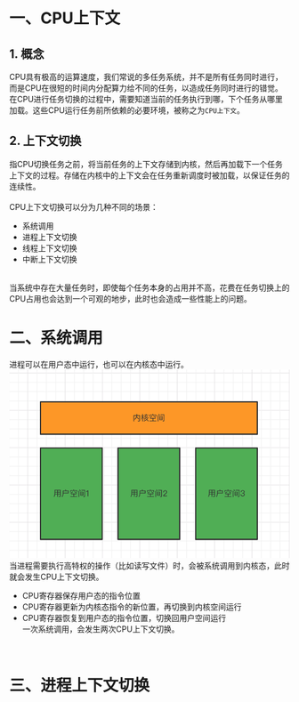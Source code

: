 # 一、CPU上下文  
## 1. 概念  
CPU具有极高的运算速度，我们常说的多任务系统，并不是所有任务同时进行，而是CPU在很短的时间内分配算力给不同的任务，以造成任务同时进行的错觉。  
在CPU进行任务切换的过程中，需要知道当前的任务执行到哪，下个任务从哪里加载。这些CPU运行任务前所依赖的必要环境，被称之为```CPU上下文```。 
  
## 2. 上下文切换  
指CPU切换任务之前，将当前任务的上下文存储到内核，然后再加载下一个任务上下文的过程。存储在内核中的上下文会在任务重新调度时被加载，以保证任务的连续性。  
<br>
CPU上下文切换可以分为几种不同的场景：
- 系统调用  
- 进程上下文切换
- 线程上下文切换
- 中断上下文切换  
<br>
当系统中存在大量任务时，即使每个任务本身的占用并不高，花费在任务切换上的CPU占用也会达到一个可观的地步，此时也会造成一些性能上的问题。   
<br>  

# 二、系统调用
进程可以在用户态中运行，也可以在内核态中运行。
<br>
![2-cs](https://github.com/SidneyCao/Notes/blob/main/img/2-cs.png) 
当进程需要执行高特权的操作（比如读写文件）时，会被系统调用到内核态，此时就会发生CPU上下文切换。
- CPU寄存器保存用户态的指令位置
- CPU寄存器更新为内核态指令的新位置，再切换到内核空间运行
- CPU寄存器恢复到用户态的指令位置，切换回用户空间运行  
一次系统调用，会发生两次CPU上下文切换。
<br>  

# 三、进程上下文切换
